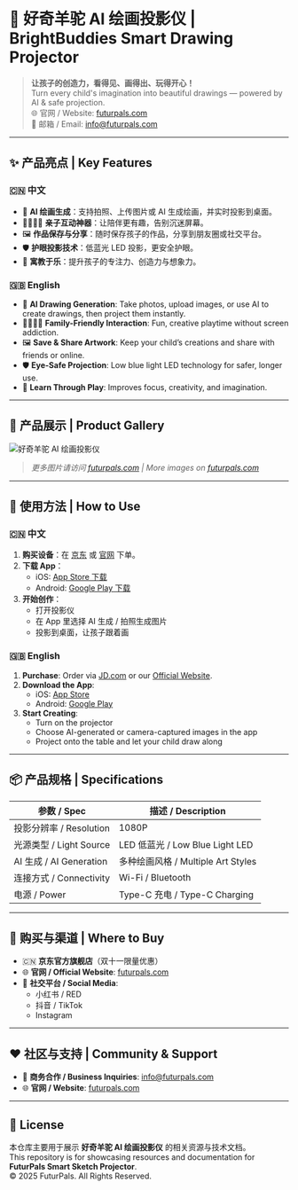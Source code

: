 # 🦙 好奇羊驼 AI 绘画投影仪 | BrightBuddies Smart Drawing Projector

> **让孩子的创造力，看得见、画得出、玩得开心！**  
> Turn every child's imagination into beautiful drawings — powered by AI & safe projection.  
> 🌐 官网 / Website: [futurpals.com](https://futurpals.com/)  
> 📧 邮箱 / Email: info@futurpals.com  

---

## ✨ 产品亮点 | Key Features

### 🇨🇳 中文
- 🎨 **AI 绘画生成**：支持拍照、上传图片或 AI 生成绘画，并实时投影到桌面。  
- 👨‍👩‍👧‍👦 **亲子互动神器**：让陪伴更有趣，告别沉迷屏幕。  
- 🖼 **作品保存与分享**：随时保存孩子的作品，分享到朋友圈或社交平台。  
- 🛡 **护眼投影技术**：低蓝光 LED 投影，更安全护眼。  
- 🌱 **寓教于乐**：提升孩子的专注力、创造力与想象力。

### 🇬🇧 English
- 🎨 **AI Drawing Generation**: Take photos, upload images, or use AI to create drawings, then project them instantly.  
- 👨‍👩‍👧‍👦 **Family-Friendly Interaction**: Fun, creative playtime without screen addiction.  
- 🖼 **Save & Share Artwork**: Keep your child’s creations and share with friends or online.  
- 🛡 **Eye-Safe Projection**: Low blue light LED technology for safer, longer use.  
- 🌱 **Learn Through Play**: Improves focus, creativity, and imagination.

---

## 📸 产品展示 | Product Gallery

![好奇羊驼 AI 绘画投影仪](https://futurpals.com/cdn/shop/files/2_1080x.png?v=1753351043)  
> _更多图片请访问 [futurpals.com](https://futurpals.com/) | More images on [futurpals.com](https://futurpals.com/)_

---

## 🚀 使用方法 | How to Use

### 🇨🇳 中文
1. **购买设备**：在 [京东](https://jd.com) 或 [官网](https://futurpals.com/) 下单。  
2. **下载 App**：  
   - iOS: [App Store 下载](#)  
   - Android: [Google Play 下载](#)  
3. **开始创作**：  
   - 打开投影仪  
   - 在 App 里选择 AI 生成 / 拍照生成图片  
   - 投影到桌面，让孩子跟着画  

### 🇬🇧 English
1. **Purchase**: Order via [JD.com](https://jd.com) or our [Official Website](https://futurpals.com/).  
2. **Download the App**:  
   - iOS: [App Store](#)  
   - Android: [Google Play](#)  
3. **Start Creating**:  
   - Turn on the projector  
   - Choose AI-generated or camera-captured images in the app  
   - Project onto the table and let your child draw along  

---

## 📦 产品规格 | Specifications

| 参数 / Spec | 描述 / Description |
|-------------|--------------------|
| 投影分辨率 / Resolution | 1080P |
| 光源类型 / Light Source | LED 低蓝光 / Low Blue Light LED |
| AI 生成 / AI Generation | 多种绘画风格 / Multiple Art Styles |
| 连接方式 / Connectivity | Wi-Fi / Bluetooth |
| 电源 / Power | Type-C 充电 / Type-C Charging |

---

## 🛒 购买与渠道 | Where to Buy

- 🇨🇳 **京东官方旗舰店**（双十一限量优惠）  
- 🌐 **官网 / Official Website**: [futurpals.com](https://futurpals.com/)  
- 📱 **社交平台 / Social Media**:  
  - 小红书 / RED  
  - 抖音 / TikTok  
  - Instagram  

---

## ❤️ 社区与支持 | Community & Support

- 📧 **商务合作 / Business Inquiries**: info@futurpals.com  
- 🌐 **官网 / Website**: [futurpals.com](https://futurpals.com/)  

---

## 📜 License

本仓库主要用于展示 **好奇羊驼 AI 绘画投影仪** 的相关资源与技术文档。  
This repository is for showcasing resources and documentation for **FuturPals Smart Sketch Projector**.  
© 2025 FuturPals. All Rights Reserved.
